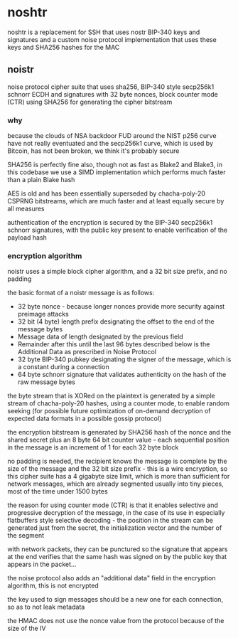 # noshtr

noshtr is a replacement for SSH that uses nostr BIP-340 keys and signatures
and a custom noise protocol implementation that uses these keys and SHA256
hashes for the MAC

## noistr

noise protocol cipher suite that uses sha256, BIP-340 style secp256k1 schnorr
ECDH and signatures with 32 byte nonces, block counter mode (CTR) using SHA256
for generating the cipher bitstream

### why

because the clouds of NSA backdoor FUD around the NIST p256 curve have not
really eventuated and the secp256k1 curve, which is used by Bitcoin, has not
been broken, we think it's probably secure

SHA256 is perfectly fine also, though not as fast as Blake2 and Blake3, in this
codebase we use a SIMD implementation which performs much faster than a plain
Blake hash

AES is old and has been essentially superseded by chacha-poly-20 CSPRNG
bitstreams, which are much faster and at least equally secure by all measures

authentication of the encryption is secured by the BIP-340 secp256k1 schnorr
signatures, with the public key present to enable verification of the payload
hash

### encryption algorithm

noistr uses a simple block cipher algorithm, and a 32 bit size prefix, and no
padding

the basic format of a noistr message is as follows:

- 32 byte nonce - because longer nonces provide more security against preimage
  attacks
- 32 bit (4 byte) length prefix designating the offset to the end of the message
  bytes
- Message data of length designated by the previous field
- Remainder after this until the last 96 bytes described below is the Additional
  Data as prescribed in Noise Protocol
- 32 byte BIP-340 pubkey designating the signer of the message, which is a
  constant during a connection
- 64 byte schnorr signature that validates authenticity on the hash of the raw
  message bytes

the byte stream that is XORed on the plaintext is generated by a simple stream
of chacha-poly-20 hashes, using a counter mode, to enable random seeking (for
possible future optimization of on-demand decryption of expected data formats in
a possible gossip protocol)

the encryption bitstream is generated by SHA256 hash of the nonce and the shared
secret plus an 8 byte 64 bit counter value - each sequential position in the
message is an increment of 1 for each 32 byte block

no padding is needed, the recipient knows the message is complete by the size of
the message and the 32 bit size prefix - this is a wire encryption, so this
cipher suite has a 4 gigabyte size limit, which is more than sufficient for
network messages, which are already segmented usually into tiny pieces, most of
the time under 1500 bytes

the reason for using counter mode (CTR) is that it enables selective and
progressive decryption of the message, in the case of its use in especially
flatbuffers style selective decoding - the position in the stream can be
generated just from the secret, the initialization vector and the number of the
segment

with network packets, they can be punctured so the signature that appears at the
end verifies that the same hash was signed on by the public key that appears in
the packet...

the noise protocol also adds an "additional data" field in the encryption
algorithm, this is not encrypted

the key used to sign messages should be a new one for each connection, so as to
not leak metadata

the HMAC does not use the nonce value from the protocol because of the size of
the IV